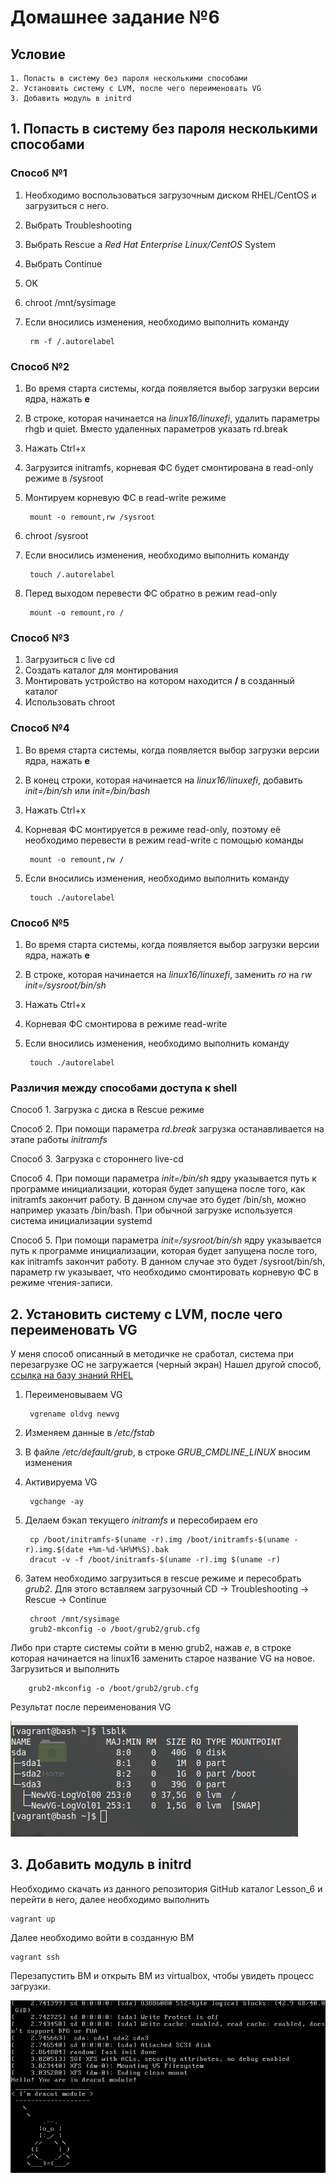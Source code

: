 # Домашнее задание №6
## Условие

    1. Попасть в систему без пароля несколькими способами
    2. Установить систему с LVM, после чего переименовать VG
    3. Добавить модуль в initrd

## 1. Попасть в систему без пароля несколькими способами
### Способ №1

1. Необходимо воспользоваться загрузочным диском RHEL/CentOS и загрузиться с него.
2. Выбрать Troubleshooting
3. Выбрать Rescue a *Red Hat Enterprise Linux/CentOS* System
4. Выбрать Continue
5. OK
6. chroot /mnt/sysimage
7. Если вносились изменения, необходимо выполнить команду

        rm -f /.autorelabel

### Способ №2

1. Во время старта системы, когда появляется выбор загрузки версии ядра, нажать **e**
2. В строке, которая начинается на *linux16/linuxefi*, удалить параметры rhgb и quiet. Вместо удаленных параметров указать rd.break
3. Нажать Ctrl+x
4. Загрузится initramfs, корневая ФС будет смонтирована в read-only режиме в /sysroot
5. Монтируем корневую ФС в read-write режиме

        mount -o remount,rw /sysroot

6. chroot /sysroot
7. Если вносились изменения, необходимо выполнить команду

        touch /.autorelabel

8. Перед выходом перевести ФС обратно в режим read-only

        mount -o remount,ro /

### Способ №3

1. Загрузиться с live cd
2. Создать каталог для монтирования
3. Монтировать устройство на котором находится **/** в созданный каталог
4. Использовать chroot

### Способ №4

1. Во время старта системы, когда появляется выбор загрузки версии ядра, нажать **e**
2. В конец строки, которая начинается на *linux16/linuxefi*, добавить *init=/bin/sh* или *init=/bin/bash*
3. Нажать Ctrl+x
4. Корневая ФС монтируется в режиме read-only, поэтому её необходимо перевести в режим read-write с помощью команды

        mount -o remount,rw /

5. Если вносились изменения, необходимо выполнить команду

        touch ./autorelabel


### Способ №5
 
1. Во время старта системы, когда появляется выбор загрузки версии ядра, нажать **e**
2. В строке, которая начинается на *linux16/linuxefi*, заменить *ro* на *rw init=/sysroot/bin/sh*
3. Нажать Ctrl+x
4. Корневая ФС смонтирова в режиме read-write
5. Если вносились изменения, необходимо выполнить команду

        touch ./autorelabel

### Различия между способами доступа к shell

Способ 1. Загрузка с диска в Rescue режиме

Способ 2. При помощи параметра *rd.break* загрузка останавливается на этапе работы *initramfs*

Способ 3. Загрузка с стороннего live-cd

Способ 4. При помощи параметра *init=/bin/sh* ядру указывается путь к программе инициализации, которая будет запущена после того, как initramfs закончит работу.
          В данном случае это будет /bin/sh, можно например указать /bin/bash. При обычной загрузке используется система инициализации systemd

Способ 5. При помощи параметра *init=/sysroot/bin/sh* ядру указывается путь к программе инициализации, которая будет запущена после того, как initramfs закончит работу.
          В данном случае это будет /sysroot/bin/sh, параметр rw указывает, что необходимо смонтировать корневую ФС в режиме чтения-записи.

## 2. Установить систему с LVM, после чего переименовать VG

У меня способ описанный в методичке не сработал, система при перезагрузке ОС не загружается (черный экран)
Нашел другой способ, [ссылка на базу знаний RHEL](https://access.redhat.com/solutions/1573673)

1. Переименовываем VG
    
        vgrename oldvg newvg

2. Изменяем данные в */etc/fstab*
3. В файле */etc/default/grub*, в строке *GRUB_CMDLINE_LINUX* вносим изменения
4. Активируема VG

        vgchange -ay

5. Делаем бэкап текущего *initramfs* и пересобираем его

        cp /boot/initramfs-$(uname -r).img /boot/initramfs-$(uname -r).img.$(date +%m-%d-%H%M%S).bak
        dracut -v -f /boot/initramfs-$(uname -r).img $(uname -r)

6. Затем необходимо загрузиться в rescue режиме и пересобрать *grub2*. Для этого вставляем загрузочный CD -> Troubleshooting -> Rescue -> Continue

        chroot /mnt/sysimage
        grub2-mkconfig -o /boot/grub2/grub.cfg

  Либо при старте системы сойти в меню grub2, нажав *е*, в строке которая начинается на linux16 заменить старое название VG на новое. Загрузиться и выполнить

        grub2-mkconfig -o /boot/grub2/grub.cfg

Результат после переименования VG

![rename-vg](https://github.com/parshyn-dima/screens/blob/master/lesson06/rename-vg.png)

## 3. Добавить модуль в initrd

Необходимо скачать из данного репозитория GitHub каталог Lesson_6 и перейти в него, далее необходимо выполнить

    vagrant up

Далее необходимо войти в созданную ВМ

    vagrant ssh

Перезапустить ВМ и открыть ВМ из virtualbox, чтобы увидеть процесс загрузки.

![install-module](https://github.com/parshyn-dima/screens/blob/master/lesson06/install-module.png)

